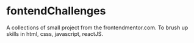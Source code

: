 # fontendChallenges

A collections of small project from the frontendmentor.com.
To brush up skills in html, csss, javascript, reactJS.
